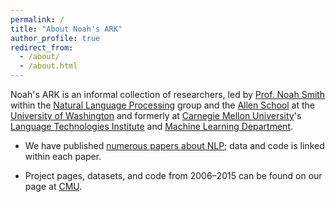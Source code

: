 ```yaml
---
permalink: /
title: "About Noah's ARK"
author_profile: true
redirect_from: 
  - /about/
  - /about.html
---
```


Noah's ARK is an informal collection of researchers, led by [Prof. Noah Smith](https://nasmith.github.io) within the [Natural Language Processing](https://nlp.washington.edu) group and the [Allen School](https://www.cs.washington.edu) at the [University of Washington](https://www.uw.edu) and formerly at [Carnegie Mellon University](https://www.cmu.edu)'s [Language Technologies Institute](https://lti.cs.cmu.edu) and [Machine Learning Department](https://www.ml.cmu.edu/).

* We have published [numerous papers about NLP](https://nasmith.github.io/publications/); data and code is linked within each paper.

* Project pages, datasets, and code from 2006&ndash;2015 can be found on our page at [CMU](http://www.ark.cs.cmu.edu/). 
